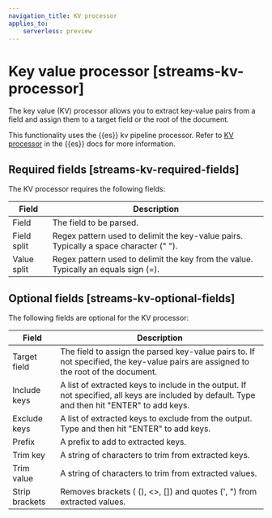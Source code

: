 ```yaml
---
navigation_title: KV processor
applies_to:
    serverless: preview
---
```

# Key value processor [streams-kv-processor]

The key value (KV) processor allows you to extract key-value pairs from a field and assign them to a target field or the root of the document.

This functionality uses the {{es}} kv pipeline processor. Refer to [KV processor](elasticsearch://reference/enrich-processor/kv-processor.md) in the {{es}} docs for more information.

## Required fields [streams-kv-required-fields]

The KV processor requires the following fields:

| Field | Description|
| ------- | --------------- |
| Field | The field to be parsed.|
| Field split | Regex pattern used to delimit the key-value pairs. Typically a space character (" "). |
| Value split | Regex pattern used to delimit the key from the value. Typically an equals sign (=). |

## Optional fields [streams-kv-optional-fields]

The following fields are optional for the KV processor:

| Field | Description|
| ------- | --------------- |
| Target field | The field to assign the parsed key-value pairs to. If not specified, the key-value pairs are assigned to the root of the document. |
| Include keys | A list of extracted keys to include in the output. If not specified, all keys are included by default. Type and then hit "ENTER" to add keys. |
| Exclude keys | A list of extracted keys to exclude from the output. Type and then hit "ENTER" to add keys. |
| Prefix | A prefix to add to extracted keys. |
| Trim key | A string of characters to trim from extracted keys. |
| Trim value | A string of characters to trim from extracted values. |
| Strip brackets | Removes brackets ( (), <>, []) and quotes (', ") from extracted values.|
